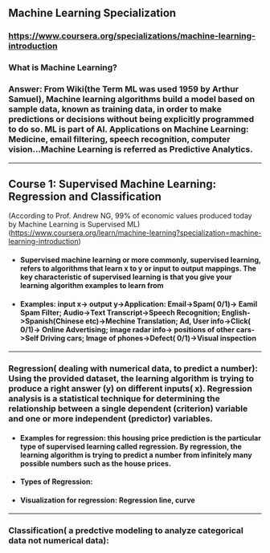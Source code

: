 ## Machine Learning Specialization
### https://www.coursera.org/specializations/machine-learning-introduction
### What is Machine Learning? 
###  Answer: From Wiki(the Term ML was used 1959 by Arthur Samuel), Machine learning algorithms build a model based on sample data, known as training data, in order to make predictions or decisions without being explicitly programmed to do so. ML is part of AI.  Applications on Machine Learning: Medicine, email filtering, speech recognition, computer vision...Machine Learning is referred as Predictive Analytics.
***
## Course 1: Supervised Machine Learning: Regression and Classification  
(According to Prof. Andrew NG,  99% of economic values produced today by Machine Learning is Supervised ML)
(https://www.coursera.org/learn/machine-learning?specialization=machine-learning-introduction)

* #### Supervised machine learning or more commonly, supervised learning, refers to algorithms that learn x to y or input to output mappings. The key characteristic of supervised learning is that you give your learning algorithm examples to learn from
* #### Examples: input x-> output y->Application: Email->Spam( 0/1)-> Eamil Spam Filter; Audio->Text Transcript->Speech Recognition; English->Spanish(Chinese etc)->Mechine Translation; Ad, User info->Click( 0/1)-> Online Advertising;  image radar info-> positions of other cars->Self Driving cars; Image of phones->Defect( 0/1)->Visual inspection
***
### Regression( dealing with numerical data, to predict a number): Using the provided dataset, the learning algorithm is trying to produce a right answer (y) on different inputs( x). Regression analysis is a statistical technique for determining the relationship between a single dependent (criterion) variable and one or more independent (predictor) variables.
* #### Examples for regression: this housing price prediction is the particular type of supervised learning called regression. By regression, the learning algorithm is  trying to predict a number from infinitely many possible numbers such as the house prices. 
* #### Types of Regression: 
* #### Visualization for regression: Regression line, curve 

*** 
###  Classification( a predctive modeling to analyze categorical data not numerical data):
